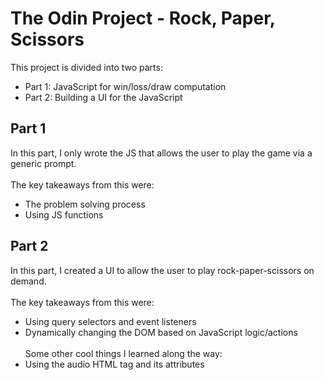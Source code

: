 # The Odin Project - Rock, Paper, Scissors
This project is divided into two parts:
- Part 1: JavaScript for win/loss/draw computation
- Part 2: Building a UI for the JavaScript

## Part 1
In this part, I only wrote the JS that allows the user to play the game via a generic prompt.
<br><br>
The key takeaways from this were:<br>
- The problem solving process
- Using JS functions

## Part 2
In this part, I created a UI to allow the user to play rock-paper-scissors on demand.
<br><br>
The key takeaways from this were:<br>
* Using query selectors and event listeners
* Dynamically changing the DOM based on JavaScript logic/actions
<br><br>
Some other cool things I learned along the way:<br>
* Using the audio HTML tag and its attributes